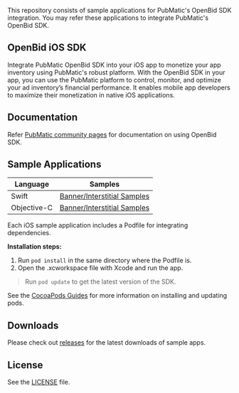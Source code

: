 This repository consists of sample applications for PubMatic's OpenBid SDK integration. You may refer these applications to integrate PubMatic's OpenBid SDK.

## OpenBid iOS SDK

Integrate PubMatic OpenBid SDK into your iOS app to monetize your app inventory using PubMatic's robust platform. With the OpenBid SDK in your app, you can use the PubMatic platform to control, monitor, and optimize your ad inventory’s financial performance. It enables mobile app developers to maximize their monetization in native iOS applications.

## Documentation

Refer [PubMatic community pages](https://community.pubmatic.com/display/IS/About+iOS+OpenBid+SDK)
for documentation on using OpenBid SDK.

## Sample Applications

| Language | Samples |
| ------------- | ------------- |
|   Swift    | [Banner/Interstitial Samples](./OpenBid/DFP/Swift/SampleApp/) |
|   Objective-C    | [Banner/Interstitial Samples](./OpenBid/DFP/ObjectiveC/SampleApp/) |


Each iOS sample application includes a Podfile for integrating dependencies.

**Installation steps:**
1. Run `pod install` in the same directory where the Podfile is.
1. Open the .xcworkspace file with Xcode and run the app.

> Run `pod update` to get the latest version of the SDK. 

See the [CocoaPods Guides](https://guides.cocoapods.org/)
for more information on installing and updating pods.

## Downloads

Please check out [releases](https://github.com/PubMatic/ios-sdk-samples/releases)
for the latest downloads of sample apps.

## License

See the [LICENSE](./LICENSE) file.
